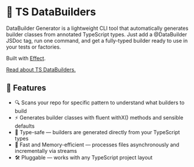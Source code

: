 # 🧱 TS DataBuilders
DataBuilder Generator is a lightweight CLI tool that automatically generates builder classes from annotated TypeScript types.
Just add a @DataBuilder JSDoc tag, run one command, and get a fully-typed builder ready to use in your tests or factories.

Built with [Effect](https://effect.website/).

[Read about TS DataBuilders.](http://www.natpryce.com/articles/000714.html)

## 🚀 Features
- 🔍 Scans your repo for specific pattern to understand what builders to build
- ⚡ Generates builder classes with fluent withX() methods and sensible defaults
- 🧩 Type-safe — builders are generated directly from your TypeScript types
- 🧠 Fast and Memory-efficient — processes files asynchronously and incrementally via streams
- 🛠️ Pluggable — works with any TypeScript project layout
